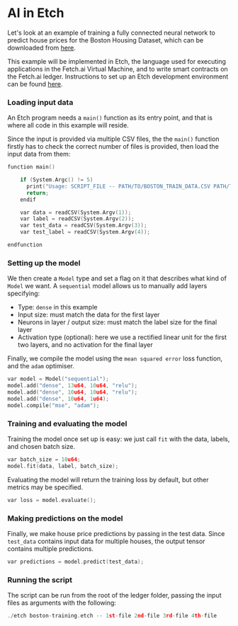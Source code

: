 # AI in Etch

Let's look at an example of training a fully connected neural network to predict house prices for the Boston Housing Dataset, which can be downloaded from [here](http://www.cs.toronto.edu/~delve/data/boston/bostonDetail.html).

This example will be implemented in Etch, the language used for executing applications in the Fetch.ai Virtual Machine, and to write smart contracts on the Fetch.ai ledger. Instructions to set up an Etch development environment can be found [here](/etch-language/getstarted/).

### Loading input data

An Etch program needs a `main()` function as its entry point, and that is where all code in this example will reside.

Since the input is provided via multiple CSV files, the the `main()` function firstly has to check the correct number of files is provided, then load the input data from them:

``` c++
function main()

    if (System.Argc() != 5)
      print("Usage: SCRIPT_FILE -- PATH/TO/BOSTON_TRAIN_DATA.CSV PATH/TO/BOSTON_TRAIN_LABELS.CSV PATH/TO/BOSTON_TEST_DATA.CSV PATH/TO/BOSTON_TEST_LABELS.CSV ");
      return;
    endif

    var data = readCSV(System.Argv(1));
    var label = readCSV(System.Argv(2));
    var test_data = readCSV(System.Argv(3));
    var test_label = readCSV(System.Argv(4));

endfunction
```

### Setting up the model

We then create a `Model` type and set a flag on it that describes what kind of `Model` we want. A `sequential` model allows us to manually add layers specifying:

* Type: `dense` in this example
* Input size: must match the data for the first layer
* Neurons in layer / output size: must match the label size for the final layer
* Activation type (optional): here we use a rectified linear unit for the first two layers, and no activation for the final layer

Finally, we compile the model using the `mean squared error` loss function, and the `adam` optimiser.

``` c++
var model = Model("sequential");
model.add("dense", 13u64, 10u64, "relu");
model.add("dense", 10u64, 10u64, "relu");
model.add("dense", 10u64, 1u64);
model.compile("mse", "adam");
```

### Training and evaluating the model

Training the model once set up is easy: we just call `fit` with the data, labels, and chosen batch size.

``` c++
var batch_size = 10u64;
model.fit(data, label, batch_size);
```

Evaluating the model will return the training loss by default, but other metrics may be specified.

``` c++
var loss = model.evaluate();
```

### Making predictions on the model

Finally, we make house price predictions by passing in the test data. Since `test_data` contains input data for multiple houses, the output tensor contains multiple predictions.

``` c++
var predictions = model.predict(test_data);
```

### Running the script

The script can be run from the root of the ledger folder, passing the input files as arguments with the following:

``` c++
./etch boston-training.etch -- 1st-file 2nd-file 3rd-file 4th-file
```


<br />
